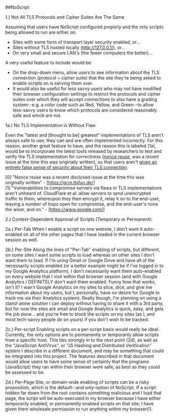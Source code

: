 ##NoScript

1.) Not All TLS Protocols and Cipher Suites Are The Same

Assuming that users have NoScript configured properly and the only scripts being allowed to run are either on:
- Sites with some form of transport layer security enabled, or...
- Sites without TLS hosted locally (http://127.0.0.1/), or...
- On very small and secure LAN's (the fewer computers the better)...

A very useful feature to include would be:
- On the drop-down menu, allow users to see information about the TLS connection (protocol + cipher suite) that the site they're being asked to enable scripts on is serving them over.
- It would also be useful for less savvy users who may not have modified their browser configuration settings to restrict the protocols and cipher suites over which they will accept connections to also have a grading system--e.g. a color code such as Red, Yellow, and Green--to allow less-savvy users to know which protocols are considered reasonably safe and which are not.

1a.) No TLS Implementation is Without Flaw

Even the "latest and [thought to be] greatest" implementations of TLS aren't always safe to use; they can and are often implemented incorrectly. For this reason, another great feature to have, and the reason this is labeled (1a), would be to incorporate the latest tools released by researchers to test and verify the TLS implementation for correctness ([nonce reuse][0], was a recent issue at the time this was originally written), so that users aren't [given an entirely false sense of security about their TLS connection][1].

[0]: https://gcm.tlsfun.de/ "Nonce reuse was a recent disclosed issue at the time this was originally written"
[1]: https://www.google.com/ "Vulnerabilities to compromise servers via flaws in TLS implementations aren't unheard of. CloudFlare et al. allow servers to send unencrypted traffic to them, whereupon they then encrypt it, relay it on to the end-user, leaving a number of hops open for compromise, and the end-user's none the wiser, and on."

<html>
  <body>
    <text>
      &#91;0&#93;&nbsp;"Nonce reuse was a recent disclosed issue at the time this was originally written"&nbsp;-&nbsp;&#91;<a href="https://gcm.tlsfun.de/">https://gcm.tlsfun.de/<a/>&#93;<br/>
      &#91;1&#93;&nbsp;"Vulnerabilities to compromise servers via flaws in TLS implementations aren't unheard of. CloudFlare et al. allow servers to send unencrypted traffic to them, whereupon they then encrypt it, relay it on to the end-user, leaving a number of hops open for compromise, and the end-user's none the wiser, and on."&nbsp;-&nbsp;&#91;<a href="https://www.google.com/">https://www.google.com/<a/>&#93;<br/>
    <text/>
   <body/>
<html/>

2.) Context-Dependent Approval of Scripts (Temporary or Permanent):

2a.) Per-Tab
When I enable a script on one website, I don't want it auto-enabled on all of the other pages that I have loaded in the current browser session as well.

2b.) Per-Site
Along the lines of "Per-Tab" enabling of scripts, but different, on some sites I want some scripts to load whereas on other sites I don't want them to load. If I'm using Gmail or Google Drive and have all of the necessarily scripts enabled (or a better example might be if I've logged in to my Google Analytics platform), I don't necessarily want them auto-enabled on every website that I visit within that browser session (and with Google Analytics I DEFINITELY don't want them enabled. Funny how that works, isn't it? I wan't Google Analytics on my sites to slice, dice, and give me information about my users, but I, personally, have no desire for Google to track me via their Analytics system). Really though, I'm planning on using a stand-alone solution I can deploy without having to share it with a 3rd party, but for now the sites are small and Google Analytics is quick, easy, and gets the job done... and you're free to block the scripts on my sites (as I, and most tech-savvy people do on yours) if you don't wish to be tracked.

2c.) Per-script
Enabling scripts on a per-script basis would really be ideal. Currently, the only options are to permanently or temporarily allow scripts from a specific host. This ties strongly in to the next point (2d), as well as the "JavaScript AntiVirus", or "JS Hashing and Distributed Verification" system I describe in a different document, and may be something that could be integrated into this project. The features described in that document would allow users to have some sense of certainty that the programs (JavaScript) they ran within their browser were safe, as best as they could be assessed to be.

2d.) Per-Page
Site, or domain-wide enabling of scripts can be a risky proposition, which is the default--and only-option of NoScript. If a script hidden far down from the root contains something malicious and I load that page, the script will be auto-executed in my browser because I have either temporarily enabled, or permanently enabled scripts on that site; I have given them wholesale permission to run anything within my browser(!).
